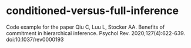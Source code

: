 # conditioned-versus-full-inference
Code example for the paper Qiu C, Luu L, Stocker AA. Benefits of commitment in hierarchical inference. Psychol Rev. 2020;127(4):622-639. doi:10.1037/rev0000193
